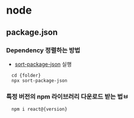 # node

## package.json

### Dependency 정렬하는 방법

- [sort-package-json](https://www.npmjs.com/package/sort-package-json) 실행

```
  cd {folder}
  npx sort-package-json
```

### 특정 버전의 npm 라이브러리 다운로드 받는 법ㅂ

```
  npm i react@{version}
```
